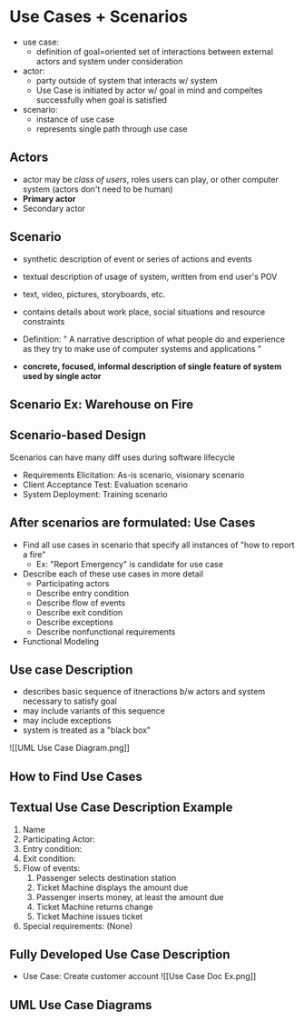 
# Use Cases + Scenarios
- use case:
	- definition of goal=oriented set of interactions between external actors and system under consideration
- actor:
	- party outside of system that interacts w/ system
	- Use Case is initiated by actor w/ goal in mind and compeltes successfully when goal is satisfied
- scenario: 
	- instance of use case
	- represents single path through use case

## Actors
- actor may be *class of users*, roles users can play, or other computer system (actors don't need to be human)
- **Primary actor** 
- Secondary actor
## Scenario
- synthetic description of event or series of actions and events
- textual description of usage of system, written from end user's POV
- text, video, pictures, storyboards, etc.
- contains details about work place, social situations and resource constraints

- Definition: " A narrative description of what people do and experience as they try to make use of computer systems and applications "
- **concrete, focused, informal description of single feature of system used by single actor**
## Scenario Ex: Warehouse on Fire

## Scenario-based Design
Scenarios can have many diff uses during software lifecycle
- Requirements Elicitation: As-is scenario, visionary scenario
- Client Acceptance Test: Evaluation scenario
- System Deployment: Training scenario

## After scenarios are formulated: Use Cases
- Find all use cases in scenario that specify all instances of "how to report a fire"
	- Ex: "Report Emergency" is candidate for use case
- Describe each of these use cases in more detail
	- Participating actors
	- Describe entry condition
	- Describe flow of events
	- Describe exit condition
	- Describe exceptions
	- Describe nonfunctional requirements
- Functional Modeling

## Use case Description
- describes basic sequence of itneractions b/w actors and system necessary to satisfy goal
- may include variants of this sequence
- may include exceptions
- system is treated as a "black box"

![[UML Use Case Diagram.png]]

## How to Find Use Cases

## Textual Use Case Description Example
1. Name
2. Participating Actor:
3. Entry condition:
4. Exit condition:
5. Flow of events:
	1. Passenger selects destination station
	2. Ticket Machine displays the amount due
	3. Passenger inserts money, at least the amount due
	4. Ticket Machine returns change
	5. Ticket Machine issues ticket
6. Special requirements: (None)

## Fully Developed Use Case Description
- Use Case: Create customer account
![[Use Case Doc Ex.png]]

## UML Use Case Diagrams